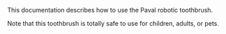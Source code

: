This documentation describes how to use the Paval robotic toothbrush.

Note that this toothbrush is totally safe to use for children, adults, or pets.